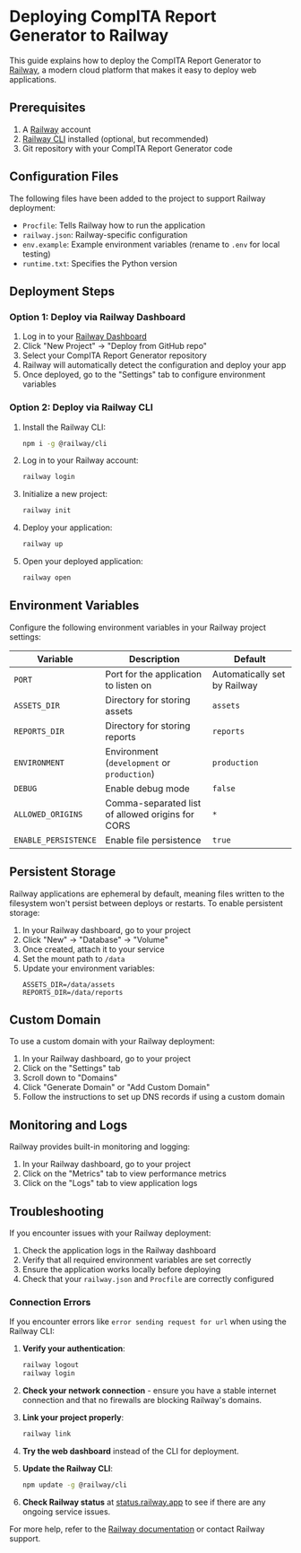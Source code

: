 # Deploying CompITA Report Generator to Railway

This guide explains how to deploy the CompITA Report Generator to [Railway](https://railway.app/), a modern cloud platform that makes it easy to deploy web applications.

## Prerequisites

1. A [Railway](https://railway.app/) account
2. [Railway CLI](https://docs.railway.app/develop/cli) installed (optional, but recommended)
3. Git repository with your CompITA Report Generator code

## Configuration Files

The following files have been added to the project to support Railway deployment:

- `Procfile`: Tells Railway how to run the application
- `railway.json`: Railway-specific configuration
- `env.example`: Example environment variables (rename to `.env` for local testing)
- `runtime.txt`: Specifies the Python version

## Deployment Steps

### Option 1: Deploy via Railway Dashboard

1. Log in to your [Railway Dashboard](https://railway.app/dashboard)
2. Click "New Project" → "Deploy from GitHub repo"
3. Select your CompITA Report Generator repository
4. Railway will automatically detect the configuration and deploy your app
5. Once deployed, go to the "Settings" tab to configure environment variables

### Option 2: Deploy via Railway CLI

1. Install the Railway CLI:
   ```bash
   npm i -g @railway/cli
   ```

2. Log in to your Railway account:
   ```bash
   railway login
   ```

3. Initialize a new project:
   ```bash
   railway init
   ```

4. Deploy your application:
   ```bash
   railway up
   ```

5. Open your deployed application:
   ```bash
   railway open
   ```

## Environment Variables

Configure the following environment variables in your Railway project settings:

| Variable | Description | Default |
|----------|-------------|---------|
| `PORT` | Port for the application to listen on | Automatically set by Railway |
| `ASSETS_DIR` | Directory for storing assets | `assets` |
| `REPORTS_DIR` | Directory for storing reports | `reports` |
| `ENVIRONMENT` | Environment (`development` or `production`) | `production` |
| `DEBUG` | Enable debug mode | `false` |
| `ALLOWED_ORIGINS` | Comma-separated list of allowed origins for CORS | `*` |
| `ENABLE_PERSISTENCE` | Enable file persistence | `true` |

## Persistent Storage

Railway applications are ephemeral by default, meaning files written to the filesystem won't persist between deploys or restarts. To enable persistent storage:

1. In your Railway dashboard, go to your project
2. Click "New" → "Database" → "Volume"
3. Once created, attach it to your service
4. Set the mount path to `/data`
5. Update your environment variables:
   ```
   ASSETS_DIR=/data/assets
   REPORTS_DIR=/data/reports
   ```

## Custom Domain

To use a custom domain with your Railway deployment:

1. In your Railway dashboard, go to your project
2. Click on the "Settings" tab
3. Scroll down to "Domains"
4. Click "Generate Domain" or "Add Custom Domain"
5. Follow the instructions to set up DNS records if using a custom domain

## Monitoring and Logs

Railway provides built-in monitoring and logging:

1. In your Railway dashboard, go to your project
2. Click on the "Metrics" tab to view performance metrics
3. Click on the "Logs" tab to view application logs

## Troubleshooting

If you encounter issues with your Railway deployment:

1. Check the application logs in the Railway dashboard
2. Verify that all required environment variables are set correctly
3. Ensure the application works locally before deploying
4. Check that your `railway.json` and `Procfile` are correctly configured

### Connection Errors

If you encounter errors like `error sending request for url` when using the Railway CLI:

1. **Verify your authentication**:
   ```bash
   railway logout
   railway login
   ```

2. **Check your network connection** - ensure you have a stable internet connection and that no firewalls are blocking Railway's domains.

3. **Link your project properly**:
   ```bash
   railway link
   ```

4. **Try the web dashboard** instead of the CLI for deployment.

5. **Update the Railway CLI**:
   ```bash
   npm update -g @railway/cli
   ```

6. **Check Railway status** at [status.railway.app](https://status.railway.app) to see if there are any ongoing service issues.

For more help, refer to the [Railway documentation](https://docs.railway.app/) or contact Railway support.
